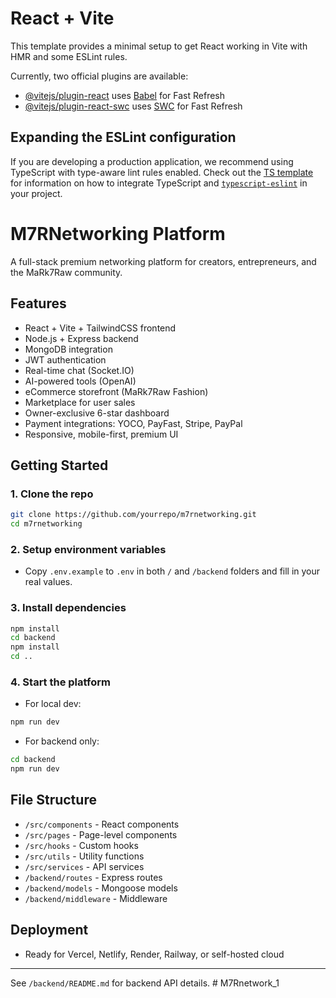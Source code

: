 # React + Vite

This template provides a minimal setup to get React working in Vite with HMR and some ESLint rules.

Currently, two official plugins are available:

- [@vitejs/plugin-react](https://github.com/vitejs/vite-plugin-react/blob/main/packages/plugin-react) uses [Babel](https://babeljs.io/) for Fast Refresh
- [@vitejs/plugin-react-swc](https://github.com/vitejs/vite-plugin-react/blob/main/packages/plugin-react-swc) uses [SWC](https://swc.rs/) for Fast Refresh

## Expanding the ESLint configuration

If you are developing a production application, we recommend using TypeScript with type-aware lint rules enabled. Check out the [TS template](https://github.com/vitejs/vite/tree/main/packages/create-vite/template-react-ts) for information on how to integrate TypeScript and [`typescript-eslint`](https://typescript-eslint.io) in your project.

# M7RNetworking Platform

A full-stack premium networking platform for creators, entrepreneurs, and the MaRk7Raw community.

## Features
- React + Vite + TailwindCSS frontend
- Node.js + Express backend
- MongoDB integration
- JWT authentication
- Real-time chat (Socket.IO)
- AI-powered tools (OpenAI)
- eCommerce storefront (MaRk7Raw Fashion)
- Marketplace for user sales
- Owner-exclusive 6-star dashboard
- Payment integrations: YOCO, PayFast, Stripe, PayPal
- Responsive, mobile-first, premium UI

## Getting Started

### 1. Clone the repo
```bash
git clone https://github.com/yourrepo/m7rnetworking.git
cd m7rnetworking
```

### 2. Setup environment variables
- Copy `.env.example` to `.env` in both `/` and `/backend` folders and fill in your real values.

### 3. Install dependencies
```bash
npm install
cd backend
npm install
cd ..
```

### 4. Start the platform
- For local dev:
```bash
npm run dev
```
- For backend only:
```bash
cd backend
npm run dev
```

## File Structure
- `/src/components` - React components
- `/src/pages` - Page-level components
- `/src/hooks` - Custom hooks
- `/src/utils` - Utility functions
- `/src/services` - API services
- `/backend/routes` - Express routes
- `/backend/models` - Mongoose models
- `/backend/middleware` - Middleware

## Deployment
- Ready for Vercel, Netlify, Render, Railway, or self-hosted cloud

---

See `/backend/README.md` for backend API details.
#   M 7 R n e t w o r k _ 1  
 